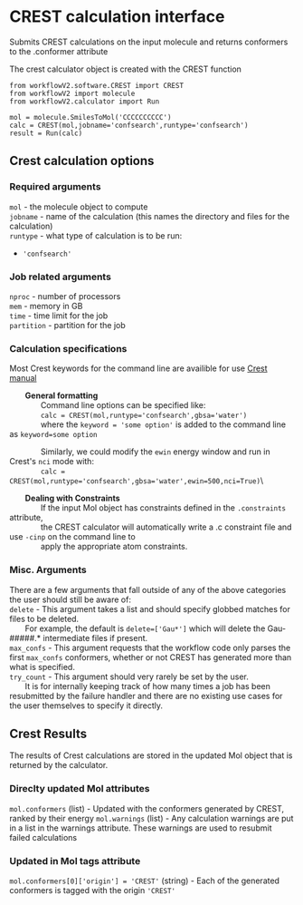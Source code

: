 # CREST calculation interface
Submits CREST calculations on the input molecule and returns conformers to the .conformer attribute

The crest calculator object is created with the CREST function

```
from workflowV2.software.CREST import CREST
from workflowV2 import molecule
from workflowV2.calculator import Run

mol = molecule.SmilesToMol('CCCCCCCCCC')
calc = CREST(mol,jobname='confsearch',runtype='confsearch') 
result = Run(calc)
```

## Crest calculation options

### Required arguments
`mol` - the molecule object to compute\
`jobname` - name of the calculation (this names the directory and files for the calculation)\
`runtype` - what type of calculation is to be run:
  - `'confsearch'`

### Job related arguments
`nproc` - number of processors\
`mem` - memory in GB\
`time` - time limit for the job\
`partition` - partition for the job

### Calculation specifications
Most Crest keywords for the command line are availible for use [Crest manual](https://xtb-docs.readthedocs.io/en/latest/crest.html)

&nbsp;&nbsp;&nbsp;&nbsp;&nbsp;&nbsp; **General formatting** \
&nbsp;&nbsp;&nbsp;&nbsp;&nbsp;&nbsp; &nbsp;&nbsp;&nbsp;&nbsp;&nbsp;&nbsp; Command line options can be specified like:\
&nbsp;&nbsp;&nbsp;&nbsp;&nbsp;&nbsp; &nbsp;&nbsp;&nbsp;&nbsp;&nbsp;&nbsp; `calc = CREST(mol,runtype='confsearch',gbsa='water')`\
&nbsp;&nbsp;&nbsp;&nbsp;&nbsp;&nbsp; &nbsp;&nbsp;&nbsp;&nbsp;&nbsp;&nbsp; where the `keyword = 'some option'` is added to the command line as `keyword=some option`

&nbsp;&nbsp;&nbsp;&nbsp;&nbsp;&nbsp; &nbsp;&nbsp;&nbsp;&nbsp;&nbsp;&nbsp; Similarly, we could modify the `ewin` energy window and run in Crest's `nci` mode with:\
&nbsp;&nbsp;&nbsp;&nbsp;&nbsp;&nbsp; &nbsp;&nbsp;&nbsp;&nbsp;&nbsp;&nbsp; `calc = CREST(mol,runtype='confsearch',gbsa='water',ewin=500,nci=True)`\


&nbsp;&nbsp;&nbsp;&nbsp;&nbsp;&nbsp; **Dealing with Constraints** \
&nbsp;&nbsp;&nbsp;&nbsp;&nbsp;&nbsp; &nbsp;&nbsp;&nbsp;&nbsp;&nbsp;&nbsp; If the input Mol object has constraints defined in the `.constraints` attribute, \
&nbsp;&nbsp;&nbsp;&nbsp;&nbsp;&nbsp; &nbsp;&nbsp;&nbsp;&nbsp;&nbsp;&nbsp; the CREST calculator will automatically write a .c constraint file and use `-cinp` on the command line to  \
&nbsp;&nbsp;&nbsp;&nbsp;&nbsp;&nbsp; &nbsp;&nbsp;&nbsp;&nbsp;&nbsp;&nbsp; apply the appropriate atom constraints. 

### Misc. Arguments
There are a few arguments that fall outside of any of the above categories the user should still be aware of:\
`delete` - This argument takes a list and should specify globbed matches for files to be deleted. \
&nbsp;&nbsp;&nbsp;&nbsp;&nbsp;&nbsp; For example, the default is `delete=['Gau*']` which will delete the Gau-#####.* intermediate files if present. \
`max_confs` - This argument requests that the workflow code only parses the first `max_confs` conformers, whether or not CREST has generated more than what is specified.\
`try_count` - This argument should very rarely be set by the user. \
&nbsp;&nbsp;&nbsp;&nbsp;&nbsp;&nbsp; It is for internally keeping track of how many times a job has been resubmitted by the failure handler and there are no existing use cases for the user themselves to specify it directly. 


## Crest Results
The results of Crest calculations are stored in the updated Mol object that is returned by the calculator. 


### Direclty updated Mol attributes
`mol.conformers` (list) - Updated with the conformers generated by CREST, ranked by their energy
`mol.warnings` (list) - Any calculation warnings are put in a list in the warnings attribute. These warnings are used to resubmit failed calculations

### Updated in Mol tags attribute
`mol.conformers[0]['origin'] = 'CREST'` (string) - Each of the generated conformers is tagged with the origin `'CREST'`

